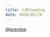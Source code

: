 ```yaml
---
title: 小球loading
date: 2020/05/29
---
```


@[preview](@/.vuepress/vue-previews/SmallBallBig.vue)
